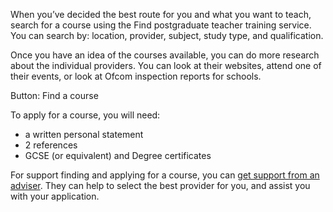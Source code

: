 When you’ve decided the best route for you and what you want to teach, search for a course using the Find postgraduate teacher training service. You can search by: location, provider, subject, study type, and qualification. 

Once you have an idea of the courses available, you can do more research about the individual providers. You can look at their websites, attend one of their events, or look at Ofcom inspection reports for schools.

Button: Find a course

To apply for a course, you will need:

* a written personal statement
* 2 references
* GCSE (or equivalent) and Degree certificates

For support finding and applying for a course, you can [get support from an adviser](/tta-service). They can help to select the best provider for you, and assist you with your application. 